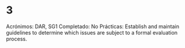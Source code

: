 # 3

Acrónimos: DAR, SG1
Completado: No
Prácticas: Establish and maintain guidelines to determine which issues are subject to a formal evaluation process.